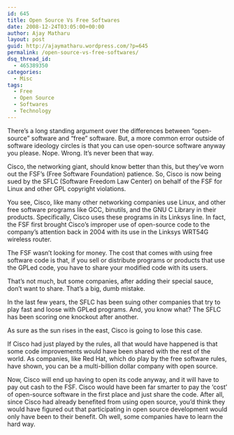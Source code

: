 ```yaml
---
id: 645
title: Open Source Vs Free Softwares
date: 2008-12-24T03:05:00+00:00
author: Ajay Matharu
layout: post
guid: http://ajaymatharu.wordpress.com/?p=645
permalink: /open-source-vs-free-softwares/
dsq_thread_id:
  - 465389350
categories:
  - Misc
tags:
  - Free
  - Open Source
  - Softwares
  - Technology
---
```

There&#8217;s a long standing argument over the differences between &#8220;open-source&#8221; software and &#8220;free&#8221; software. But, a more common error outside of software ideology circles is that you can use open-source software anyway you please. Nope. Wrong. It&#8217;s never been that way.

Cisco, the networking giant, should know better than this, but they&#8217;ve worn out the FSF&#8217;s (Free Software Foundation) patience. So, Cisco is now being sued by the SFLC (Software Freedom Law Center) on behalf of the FSF for Linux and other GPL copyright violations.

You see, Cisco, like many other networking companies use Linux, and other free software programs like GCC, binutils, and the GNU C Library in their products. Specifically, Cisco uses these programs in its Linksys line. In fact, the FSF first brought Cisco&#8217;s improper use of open-source code to the company&#8217;s attention back in 2004 with its use in the Linksys WRT54G wireless router.

The FSF wasn&#8217;t looking for money. The cost that comes with using free software code is that, if you sell or distribute programs or products that use the GPLed code, you have to share your modified code with its users.

That&#8217;s not much, but some companies, after adding their special sauce, don&#8217;t want to share. That&#8217;s a big, dumb mistake.

In the last few years, the SFLC has been suing other companies that try to play fast and loose with GPLed programs. And, you know what? The SFLC has been scoring one knockout after another.

As sure as the sun rises in the east, Cisco is going to lose this case.

If Cisco had just played by the rules, all that would have happened is that some code improvements would have been shared with the rest of the world. As companies, like Red Hat, which do play by the free software rules, have shown, you can be a multi-billion dollar company with open source.

Now, Cisco will end up having to open its code anyway, and it will have to pay out cash to the FSF. Cisco would have been far smarter to pay the &#8216;cost&#8217; of open-source software in the first place and just share the code. After all, since Cisco had already benefited from using open source, you&#8217;d think they would have figured out that participating in open source development would only have been to their benefit. Oh well, some companies have to learn the hard way.